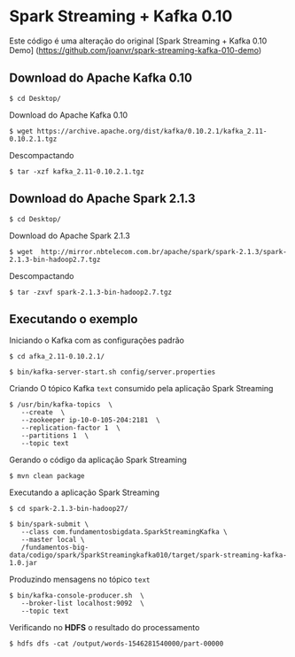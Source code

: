 # Spark Streaming + Kafka 0.10

Este código é uma alteração do original [Spark Streaming + Kafka 0.10 Demo] (https://github.com/joanvr/spark-streaming-kafka-010-demo)


## Download do Apache Kafka 0.10

```
$ cd Desktop/
```

Download do Apache Kafka 0.10 
```
$ wget https://archive.apache.org/dist/kafka/0.10.2.1/kafka_2.11-0.10.2.1.tgz
```

Descompactando
```
$ tar -xzf kafka_2.11-0.10.2.1.tgz
```


## Download do Apache Spark 2.1.3

```
$ cd Desktop/
```

Download do Apache Spark 2.1.3  
```
$ wget  http://mirror.nbtelecom.com.br/apache/spark/spark-2.1.3/spark-2.1.3-bin-hadoop2.7.tgz
```

Descompactando
```
$ tar -zxvf spark-2.1.3-bin-hadoop2.7.tgz
```


## Executando o exemplo


Iniciando o Kafka com as configurações padrão
```
$ cd afka_2.11-0.10.2.1/

$ bin/kafka-server-start.sh config/server.properties
```

Criando O tópico Kafka `text` consumido pela aplicação Spark Streaming
```
$ /usr/bin/kafka-topics  \
   --create  \
   --zookeeper ip-10-0-105-204:2181  \
   --replication-factor 1  \
   --partitions 1  \
   --topic text 
```

Gerando o código da aplicação Spark Streaming
```
$ mvn clean package
```

Executando a aplicação Spark Streaming
```
$ cd spark-2.1.3-bin-hadoop27/

$ bin/spark-submit \
   --class com.fundamentosbigdata.SparkStreamingKafka \
   --master local \
   /fundamentos-big-data/codigo/spark/SparkStreamingkafka010/target/spark-streaming-kafka-1.0.jar
```

Produzindo mensagens no tópico `text`
```
$ bin/kafka-console-producer.sh  \
   --broker-list localhost:9092  \
   --topic text  
```

Verificando no **HDFS** o resultado do processamento
```
$ hdfs dfs -cat /output/words-1546281540000/part-00000
```